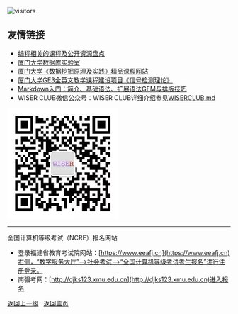 ![visitors](https://visitor-badge.glitch.me/badge?page_id=rogerchenfz/XMU-Helper/tree/main/%E5%AD%A6%E4%B9%A0%E8%B5%84%E6%96%99/%E7%BC%96%E7%A8%8B%E7%9B%B8%E5%85%B3)

## 友情链接

- [编程相关的课程及公开资源盘点](https://zhuanlan.zhihu.com/p/296928345)
- [厦门大学数据库实验室](http://dblab.xmu.edu.cn/)
- [厦门大学《数据挖掘原理及实践》精品课程网站](http://mirel.xmu.edu.cn/course/DM/)
- [厦门大学GE3全英文教学课程建设项目《信号检测理论》](http://mirel.xmu.edu.cn/course/SPD/)
- [Markdown入门：简介、基础语法、扩展语法GFM与排版技巧](https://zhuanlan.zhihu.com/p/261016461)
- WISER CLUB微信公众号：WISER CLUB详细介绍参见[WISERCLUB.md](https://github.com/XMU-Helper/home/blob/main/%E5%AD%A6%E4%B9%A0%E8%B5%84%E6%96%99/%E7%BC%96%E7%A8%8B%E7%9B%B8%E5%85%B3/WISERCLUB.md)

<img src="WISERCLUB微信公众号二维码.jpeg" width = "250" height = "250" alt="WISERCLUB微信公众号二维码" />

---

全国计算机等级考试（NCRE）报名网站
- 登录福建省教育考试院网站：[https://www.eeafj.cn](https://www.eeafj.cn)右侧，“数字服务大厅”—>社会考试—>“全国计算机等级考试考生报名”进行注册登录。  
- 南强考网：[http://djks123.xmu.edu.cn](http://djks123.xmu.edu.cn)进入报名

[返回上一级](https://github.com/XMU-Helper/home/tree/main/%E5%AD%A6%E4%B9%A0%E8%B5%84%E6%96%99) &nbsp; [返回主页](https://github.com/XMU-Helper/home)
